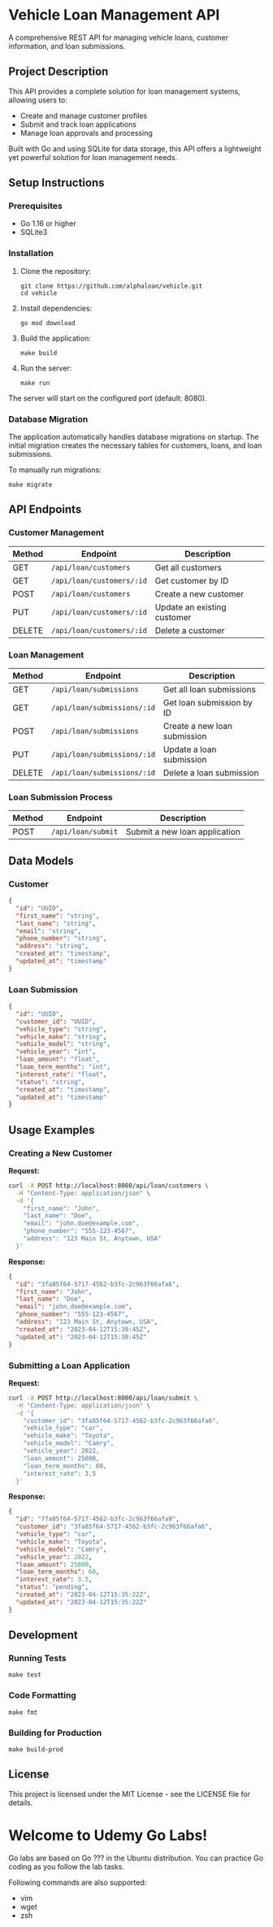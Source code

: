 # Vehicle Loan Management API

A comprehensive REST API for managing vehicle loans, customer information, and loan submissions.

## Project Description

This API provides a complete solution for loan management systems, allowing users to:
- Create and manage customer profiles
- Submit and track loan applications
- Manage loan approvals and processing

Built with Go and using SQLite for data storage, this API offers a lightweight yet powerful solution for loan management needs.

## Setup Instructions

### Prerequisites

- Go 1.16 or higher
- SQLite3

### Installation

1. Clone the repository:
   ```
   git clone https://github.com/alphaloan/vehicle.git
   cd vehicle
   ```

2. Install dependencies:
   ```
   go mod download
   ```

3. Build the application:
   ```
   make build
   ```

4. Run the server:
   ```
   make run
   ```

The server will start on the configured port (default: 8080).

### Database Migration

The application automatically handles database migrations on startup. The initial migration creates the necessary tables for customers, loans, and loan submissions.

To manually run migrations:
```
make migrate
```

## API Endpoints

### Customer Management

| Method | Endpoint | Description |
|--------|----------|-------------|
| GET | `/api/loan/customers` | Get all customers |
| GET | `/api/loan/customers/:id` | Get customer by ID |
| POST | `/api/loan/customers` | Create a new customer |
| PUT | `/api/loan/customers/:id` | Update an existing customer |
| DELETE | `/api/loan/customers/:id` | Delete a customer |

### Loan Management

| Method | Endpoint | Description |
|--------|----------|-------------|
| GET | `/api/loan/submissions` | Get all loan submissions |
| GET | `/api/loan/submissions/:id` | Get loan submission by ID |
| POST | `/api/loan/submissions` | Create a new loan submission |
| PUT | `/api/loan/submissions/:id` | Update a loan submission |
| DELETE | `/api/loan/submissions/:id` | Delete a loan submission |

### Loan Submission Process

| Method | Endpoint | Description |
|--------|----------|-------------|
| POST | `/api/loan/submit` | Submit a new loan application |

## Data Models

### Customer

```json
{
  "id": "UUID",
  "first_name": "string",
  "last_name": "string",
  "email": "string",
  "phone_number": "string",
  "address": "string",
  "created_at": "timestamp",
  "updated_at": "timestamp"
}
```

### Loan Submission

```json
{
  "id": "UUID",
  "customer_id": "UUID",
  "vehicle_type": "string",
  "vehicle_make": "string",
  "vehicle_model": "string",
  "vehicle_year": "int",
  "loan_amount": "float",
  "loan_term_months": "int",
  "interest_rate": "float",
  "status": "string",
  "created_at": "timestamp",
  "updated_at": "timestamp"
}
```

## Usage Examples

### Creating a New Customer

**Request:**
```bash
curl -X POST http://localhost:8080/api/loan/customers \
  -H "Content-Type: application/json" \
  -d '{
    "first_name": "John",
    "last_name": "Doe",
    "email": "john.doe@example.com",
    "phone_number": "555-123-4567",
    "address": "123 Main St, Anytown, USA"
  }'
```

**Response:**
```json
{
  "id": "3fa85f64-5717-4562-b3fc-2c963f66afa6",
  "first_name": "John",
  "last_name": "Doe",
  "email": "john.doe@example.com",
  "phone_number": "555-123-4567",
  "address": "123 Main St, Anytown, USA",
  "created_at": "2023-04-12T15:30:45Z",
  "updated_at": "2023-04-12T15:30:45Z"
}
```

### Submitting a Loan Application

**Request:**
```bash
curl -X POST http://localhost:8080/api/loan/submit \
  -H "Content-Type: application/json" \
  -d '{
    "customer_id": "3fa85f64-5717-4562-b3fc-2c963f66afa6",
    "vehicle_type": "car",
    "vehicle_make": "Toyota",
    "vehicle_model": "Camry",
    "vehicle_year": 2022,
    "loan_amount": 25000,
    "loan_term_months": 60,
    "interest_rate": 3.5
  }'
```

**Response:**
```json
{
  "id": "7fa85f64-5717-4562-b3fc-2c963f66afa9",
  "customer_id": "3fa85f64-5717-4562-b3fc-2c963f66afa6",
  "vehicle_type": "car",
  "vehicle_make": "Toyota",
  "vehicle_model": "Camry",
  "vehicle_year": 2022,
  "loan_amount": 25000,
  "loan_term_months": 60,
  "interest_rate": 3.5,
  "status": "pending",
  "created_at": "2023-04-12T15:35:22Z",
  "updated_at": "2023-04-12T15:35:22Z"
}
```

## Development

### Running Tests

```
make test
```

### Code Formatting

```
make fmt
```

### Building for Production

```
make build-prod
```

## License

This project is licensed under the MIT License - see the LICENSE file for details.

# Welcome to Udemy Go Labs!

Go labs are based on Go ??? in the Ubuntu distribution. You can practice Go coding as you follow the lab tasks.

Following commands are also supported: 
* vim 
* wget 
* zsh

